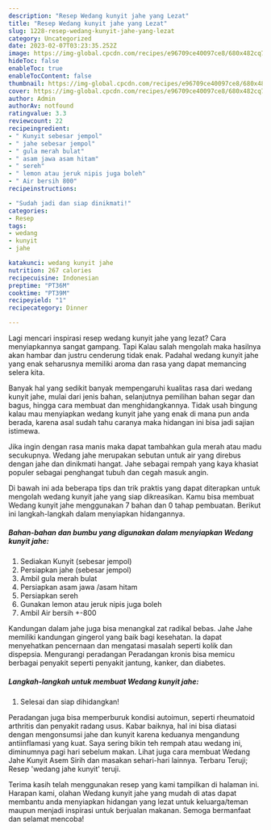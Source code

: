 ```yaml
---
description: "Resep Wedang kunyit jahe yang Lezat"
title: "Resep Wedang kunyit jahe yang Lezat"
slug: 1228-resep-wedang-kunyit-jahe-yang-lezat
category: Uncategorized
date: 2023-02-07T03:23:35.252Z
image: https://img-global.cpcdn.com/recipes/e96709ce40097ce8/680x482cq70/wedang-kunyit-jahe-foto-resep-utama.jpg
hideToc: false
enableToc: true
enableTocContent: false
thumbnail: https://img-global.cpcdn.com/recipes/e96709ce40097ce8/680x482cq70/wedang-kunyit-jahe-foto-resep-utama.jpg
cover: https://img-global.cpcdn.com/recipes/e96709ce40097ce8/680x482cq70/wedang-kunyit-jahe-foto-resep-utama.jpg
author: Admin
authorAv: notfound
ratingvalue: 3.3
reviewcount: 22
recipeingredient:
- " Kunyit sebesar jempol"
- " jahe sebesar jempol"
- " gula merah bulat"
- " asam jawa asam hitam"
- " sereh"
- " lemon atau jeruk nipis juga boleh"
- " Air bersih 800"
recipeinstructions:

- "Sudah jadi dan siap dinikmati!"
categories:
- Resep
tags:
- wedang
- kunyit
- jahe

katakunci: wedang kunyit jahe 
nutrition: 267 calories
recipecuisine: Indonesian
preptime: "PT36M"
cooktime: "PT39M"
recipeyield: "1"
recipecategory: Dinner

---
```



Lagi mencari inspirasi resep wedang kunyit jahe yang lezat? Cara menyiapkannya sangat gampang. Tapi Kalau salah mengolah maka hasilnya akan hambar dan justru cenderung tidak enak. Padahal wedang kunyit jahe yang enak seharusnya memiliki aroma dan rasa yang dapat memancing selera kita.


Banyak hal yang sedikit banyak mempengaruhi kualitas rasa dari wedang kunyit jahe, mulai dari jenis bahan, selanjutnya pemilihan bahan segar dan bagus, hingga cara membuat dan menghidangkannya. Tidak usah bingung kalau mau menyiapkan wedang kunyit jahe yang enak di mana pun anda berada, karena asal sudah tahu caranya maka hidangan ini bisa jadi sajian istimewa.

Jika ingin dengan rasa manis maka dapat tambahkan gula merah atau madu secukupnya. Wedang jahe merupakan sebutan untuk air yang direbus dengan jahe dan dinikmati hangat. Jahe sebagai rempah yang kaya khasiat populer sebagai penghangat tubuh dan cegah masuk angin.


Di bawah ini ada beberapa tips dan trik praktis yang dapat diterapkan untuk mengolah wedang kunyit jahe yang siap dikreasikan. Kamu bisa membuat Wedang kunyit jahe menggunakan 7 bahan dan 0 tahap pembuatan. Berikut ini langkah-langkah dalam menyiapkan hidangannya.

<!--inarticleads1-->

##### Bahan-bahan dan bumbu yang digunakan dalam menyiapkan Wedang kunyit jahe:

1. Sediakan  Kunyit (sebesar jempol)
1. Persiapkan  jahe (sebesar jempol)
1. Ambil  gula merah bulat
1. Persiapkan  asam jawa /asam hitam
1. Persiapkan  sereh
1. Gunakan  lemon atau jeruk nipis juga boleh
1. Ambil  Air bersih +-800


Kandungan dalam jahe juga bisa menangkal zat radikal bebas. Jahe Jahe memiliki kandungan gingerol yang baik bagi kesehatan. Ia dapat menyehatkan pencernaan dan mengatasi masalah seperti kolik dan dispepsia. Mengurangi peradangan Peradangan kronis bisa memicu berbagai penyakit seperti penyakit jantung, kanker, dan diabetes. 

<!--inarticleads2-->

##### Langkah-langkah untuk membuat Wedang kunyit jahe:


1. Selesai dan siap dihidangkan!

Peradangan juga bisa memperburuk kondisi autoimun, seperti rheumatoid arthritis dan penyakit radang usus. Kabar baiknya, hal ini bisa diatasi dengan mengonsumsi jahe dan kunyit karena keduanya mengandung antiinflamasi yang kuat. Saya sering bikin teh rempah atau wedang ini, diminumnya pagi hari sebelum makan. Lihat juga cara membuat Wedang Jahe Kunyit Asem Sirih dan masakan sehari-hari lainnya. Terbaru Teruji; Resep &#39;wedang jahe kunyit&#39; teruji. 

Terima kasih telah menggunakan resep yang kami tampilkan di halaman ini. Harapan kami, olahan Wedang kunyit jahe yang mudah di atas dapat membantu anda menyiapkan hidangan yang lezat untuk keluarga/teman maupun menjadi inspirasi untuk berjualan makanan. Semoga bermanfaat dan selamat mencoba!
